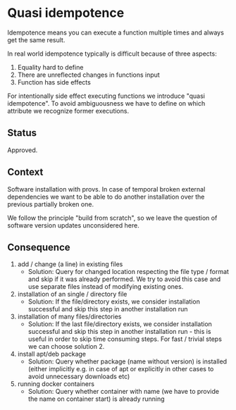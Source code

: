 # Quasi idempotence

Idempotence means you can execute a function multiple times and always get the same result.

In real world idempotence typically is difficult because of three aspects:

1. Equality hard to define
2. There are unreflected changes in functions input
3. Function has side effects

For intentionally side effect executing functions we introduce "quasi idempotence". To avoid ambiguousness we have to define on which attribute we recognize former executions.

## Status

Approved.

## Context

Software installation with provs. In case of temporal broken external dependencies we want to be able to do another installation over the previous partially broken one.

We follow the principle "build from scratch", so we leave the question of software version updates unconsidered here.

## Consequence

1. add / change (a line) in existing files
   * Solution: Query for changed location respecting the file type / format and skip if it was already performed. We try to avoid this case and use separate files instead of modifying existing ones.
2. installation of an single / directory file
   * Solution: If the file/directory exists, we consider installation successful and skip this step in another installation run
3. installation of many files/directories
   * Solution: If the last file/directory exists, we consider installation successful and skip this step in another installation run - this is useful in order to skip time consuming steps. For fast / trivial steps we can choose solution 2.
4. install apt/deb package
   * Solution: Query whether package (name without version) is installed (either implicitly e.g. in case of apt or explicitly in other cases to avoid unnecessary downloads etc)
5. running docker containers
   * Solution: Query whether  container with name (we have to provide the name on container start) is already running
